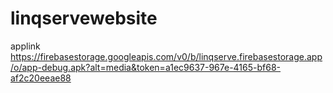 # linqservewebsite
applink
https://firebasestorage.googleapis.com/v0/b/linqserve.firebasestorage.app/o/app-debug.apk?alt=media&token=a1ec9637-967e-4165-bf68-af2c20eeae88
